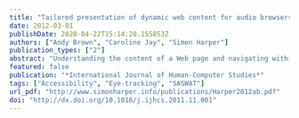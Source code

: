 ```yaml
---
title: "Tailored presentation of dynamic web content for audio browsers"
date: 2012-03-01
publishDate: 2020-04-22T15:14:20.155853Z
authors: ["Andy Brown", "Caroline Jay", "Simon Harper"]
publication_types: ["2"]
abstract: "Understanding the content of a Web page and navigating within and between pages are crucial tasks for any Web user. To those who are accessing pages through non-visual means, such as screen readers, the challenges offered by these tasks are not easily overcome, even when pages are unchanging documents. The advent of `Web 2.0' and Web applications, however, means that documents often are not static, but update, either automatically or due to user interaction. This development poses a difficult question for screen reader designers: how should users be notified of page changes? In this article we introduce rules for presenting such updates, derived from studies of how sighted users interact with them. An implementation of the rules has been evaluated, showing that users who were blind or visually impaired found updates easier to deal with than the relatively quiet way in which current screen readers often present them."
featured: false
publication: "*International Journal of Human-Computer Studies*"
tags: ["Accessibility", "Eye-tracking", "SASWAT"]
url_pdf: "http://www.simonharper.info/publications/Harper2012ab.pdf"
doi: "http://dx.doi.org/10.1016/j.ijhcs.2011.11.001"
---
```


